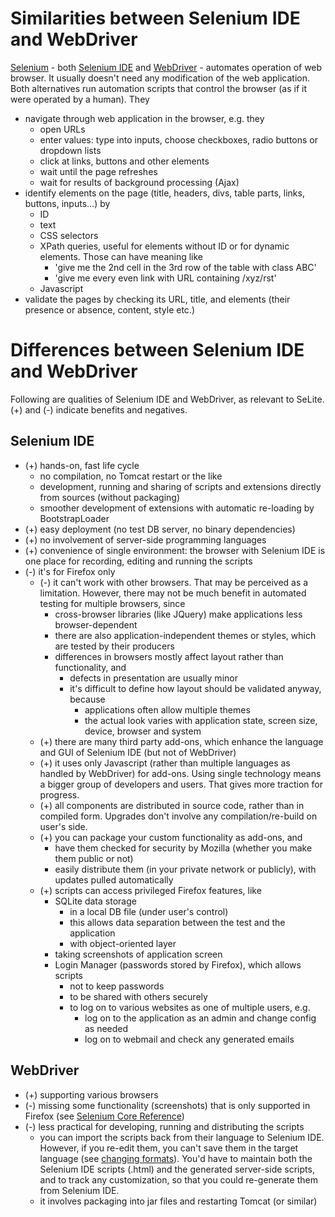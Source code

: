

# Similarities between Selenium IDE and WebDriver #
[Selenium](http://seleniumhq.org) - both [Selenium IDE](SeleniumIde.md)
and [WebDriver](http://seleniumhq.org/projects/webdriver) - automates operation of web browser. It usually doesn't need any modification of the web application. Both alternatives run automation scripts that control the browser (as if it were operated by a human). They
  * navigate through web application in the browser, e.g. they
    * open URLs
    * enter values: type into inputs, choose checkboxes, radio buttons or dropdown lists
    * click at links, buttons and other elements
    * wait until the page refreshes
    * wait for results of background processing (Ajax)
  * identify elements on the page (title, headers, divs, table parts, links, buttons, inputs...) by
    * ID
    * text
    * CSS selectors
    * XPath queries, useful for elements without ID or for dynamic elements. Those can have meaning like
      * 'give me the 2nd cell in the 3rd row of the table with class ABC'
      * 'give me every even link with URL containing /xyz/rst'
    * Javascript
  * validate the pages by checking its URL, title, and elements (their presence or absence, content, style etc.)

# Differences between Selenium IDE and WebDriver #
Following are qualities of Selenium IDE and WebDriver, as relevant to SeLite. (+) and (-) indicate benefits and negatives.

## Selenium IDE ##
  * (+) hands-on, fast life cycle
    * no compilation, no Tomcat restart or the like
    * development, running and sharing of scripts and extensions directly from sources (without packaging)
    * smoother development of extensions with automatic re-loading by BootstrapLoader
  * (+) easy deployment (no test DB server, no binary dependencies)
  * (+) no involvement of server-side programming languages
  * (+) convenience of single environment: the browser with Selenium IDE is one place for recording, editing and running the scripts
  * (-) it's for Firefox only
    * (-) it can't work with other browsers. That may be perceived as a limitation. However, there may not be much benefit in automated testing for multiple browsers, since
      * cross-browser libraries (like JQuery) make applications less browser-dependent
      * there are also application-independent themes or styles, which are tested by their producers
      * differences in browsers mostly affect layout rather than functionality, and
        * defects in presentation are usually minor
        * it's difficult to define how layout should be validated anyway, because
          * applications often allow multiple themes
          * the actual look varies with application state, screen size, device, browser and system
    * (+) there are many third party add-ons, which enhance the language and GUI of Selenium IDE (but not of WebDriver)
    * (+) it uses only Javascript (rather than multiple languages as handled by WebDriver) for add-ons. Using single technology means a bigger group of developers and users. That gives more traction for progress.
    * (+) all components are distributed in source code, rather than in compiled form. Upgrades don't involve any compilation/re-build on user's side.
    * (+) you can package your custom functionality as add-ons, and
      * have them checked for security by Mozilla (whether you make them public or not)
      * easily distribute them (in your private network or publicly), with updates pulled automatically
    * (+) scripts can access privileged Firefox features, like
      * SQLite data storage
        * in a local DB file (under user's control)
        * this allows data separation between the test and the application
        * with object-oriented layer
      * taking screenshots of application screen
      * Login Manager (passwords stored by Firefox), which allows scripts
        * not to keep passwords
        * to be shared with others securely
        * to log on to various websites as one of multiple users, e.g.
          * log on to the application as an admin and change config as needed
          * log on to webmail and check any generated emails

## WebDriver ##
  * (+) supporting various browsers
  * (-) missing some functionality (screenshots) that is only supported in Firefox (see [Selenium Core Reference](http://release.seleniumhq.org/selenium-core/1.0.1/reference.html))
  * (-) less practical for developing, running and distributing the scripts
    * you can import the scripts back from their language to Selenium IDE. However, if you re-edit them, you can't save them in the target language (see [changing formats](http://blog.reallysimplethoughts.com/2011/06/10/does-selenium-ide-v1-0-11-support-changing-formats)). You'd have to maintain both the Selenium IDE scripts (.html) and the generated server-side scripts, and to track any customization, so that you could re-generate them from Selenium IDE.
    * it involves packaging into jar files and restarting Tomcat (or similar)